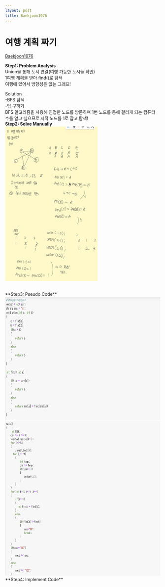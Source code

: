 ```yaml
---
layout: post
title: Baekjoon1976
---
```


# 여행 계획 짜기 #
[Baekjoon1976](https://www.acmicpc.net/problem/1976)


**Step1: Problem Analysis**<br/>
Union을 통해 도시 연결(여행 가능한 도시들 확인)<br/>
1여행 계획을 받아 find()로 탐색<br/>
여행에 있어서 방향성은 없는 그래프!

Solution<br/>
-BFS 탐색<br/>
-답 구하기<br/>
BFS 알고리즘을 사용해 인접한 노드를 방문하며 1번 노드를 통해 걸리게 되는 컴퓨터 수를 알고 싶으므로 시작 노드를 1로 잡고 탐색! <br/>
**Step2: Solve Manually**<br/>
<img src="/_images/Baek1976_1.jpeg" width="300" height="500">

<br/>
**Step3: Pseudo Code**<br/>
<img src="/_images/Baek1976_1.png" width="700" height="400">
<img src="/_images/Baek1976_2.png" width="700" height="500">
<br/>
**Step4: Implement Code** <br/>
<script src="https://gist.github.com/growingpenguin/0f01341ee00e19550fc613d2e7bc116e.js"></script>

